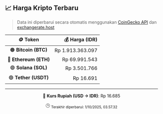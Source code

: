 

<!-- HARGA_KRIPTO -->
## 📈 Harga Kripto Terbaru

> Data ini diperbarui secara otomatis menggunakan [CoinGecko API](https://www.coingecko.com/) dan [exchangerate.host](https://exchangerate.host/)

<div align="center">

| 🪙 Token | 💰 Harga (IDR) |
|:------:|---------------:|
| 🟠 **Bitcoin (BTC)**   | Rp 1.913.363.097 |
| 🔵 **Ethereum (ETH)**  | Rp 69.991.543 |
| 🟣 **Solana (SOL)**    | Rp 3.501.766 |
| 🟢 **Tether (USDT)**   | Rp 16.691 |

---

💱 **Kurs Rupiah (USD → IDR)**: Rp 16.685

🕒 <sub>Terakhir diperbarui: 1/10/2025, 03.57.32</sub>

</div>
<!-- /HARGA_KRIPTO -->